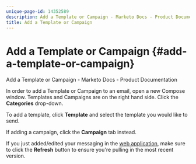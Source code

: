 ```yaml
---
unique-page-id: 14352589
description: Add a Template or Campaign - Marketo Docs - Product Documentation
title: Add a Template or Campaign
---
```


# Add a Template or Campaign {#add-a-template-or-campaign}

Add a Template or Campaign - Marketo Docs - Product Documentation

In order to add a Template or Campaign to an email, open a new Compose window. Templates and Campaigns are on the right hand side. Click the **Categories** drop-down.

To add a template, click&nbsp;**Template** and select the template you would like to send.

If adding a campaign, click the **Campaign** tab instead.

If you just added/edited your messaging in the [web application](http://toutapp.com/login), make sure to click the **Refresh** button to ensure you're pulling in the most recent version.
